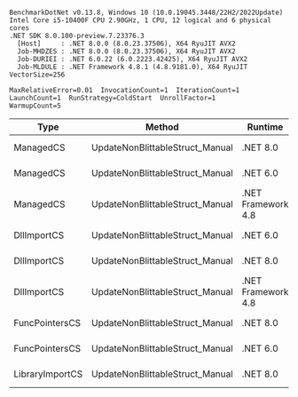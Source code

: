 ```

BenchmarkDotNet v0.13.8, Windows 10 (10.0.19045.3448/22H2/2022Update)
Intel Core i5-10400F CPU 2.90GHz, 1 CPU, 12 logical and 6 physical cores
.NET SDK 8.0.100-preview.7.23376.3
  [Host]     : .NET 8.0.0 (8.0.23.37506), X64 RyuJIT AVX2
  Job-MHDZES : .NET 8.0.0 (8.0.23.37506), X64 RyuJIT AVX2
  Job-DURIEI : .NET 6.0.22 (6.0.2223.42425), X64 RyuJIT AVX2
  Job-MLDULE : .NET Framework 4.8.1 (4.8.9181.0), X64 RyuJIT VectorSize=256

MaxRelativeError=0.01  InvocationCount=1  IterationCount=1  
LaunchCount=1  RunStrategy=ColdStart  UnrollFactor=1  
WarmupCount=5  

```
| Type            | Method                          | Runtime            | input                | Mean        | Error | Median      | Min         | Max         | Allocated |
|---------------- |-------------------------------- |------------------- |--------------------- |------------:|------:|------------:|------------:|------------:|----------:|
| ManagedCS       | UpdateNonBlittableStruct_Manual | .NET 8.0           | PInvo(...)truct [49] |    530.1 μs |    NA |    530.1 μs |    530.1 μs |    530.1 μs |     480 B |
| ManagedCS       | UpdateNonBlittableStruct_Manual | .NET 6.0           | PInvo(...)truct [49] |    666.4 μs |    NA |    666.4 μs |    666.4 μs |    666.4 μs |     720 B |
| ManagedCS       | UpdateNonBlittableStruct_Manual | .NET Framework 4.8 | PInvo(...)truct [49] |    741.7 μs |    NA |    741.7 μs |    741.7 μs |    741.7 μs |         - |
| DllImportCS     | UpdateNonBlittableStruct_Manual | .NET 6.0           | PInvo(...)truct [49] | 18,663.8 μs |    NA | 18,663.8 μs | 18,663.8 μs | 18,663.8 μs |     712 B |
| DllImportCS     | UpdateNonBlittableStruct_Manual | .NET 8.0           | PInvo(...)truct [49] | 18,706.4 μs |    NA | 18,706.4 μs | 18,706.4 μs | 18,706.4 μs |     472 B |
| DllImportCS     | UpdateNonBlittableStruct_Manual | .NET Framework 4.8 | PInvo(...)truct [49] | 19,296.6 μs |    NA | 19,296.6 μs | 19,296.6 μs | 19,296.6 μs |         - |
| FuncPointersCS  | UpdateNonBlittableStruct_Manual | .NET 8.0           | PInvo(...)truct [49] | 30,316.4 μs |    NA | 30,316.4 μs | 30,316.4 μs | 30,316.4 μs |     472 B |
| FuncPointersCS  | UpdateNonBlittableStruct_Manual | .NET 6.0           | PInvo(...)truct [49] | 30,751.5 μs |    NA | 30,751.5 μs | 30,751.5 μs | 30,751.5 μs |     712 B |
| LibraryImportCS | UpdateNonBlittableStruct_Manual | .NET 8.0           | PInvo(...)truct [49] | 31,244.5 μs |    NA | 31,244.5 μs | 31,244.5 μs | 31,244.5 μs |     472 B |
